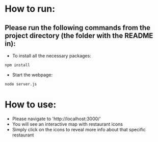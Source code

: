 # How to run:
## Please run the following commands from the project directory (the folder with the README in):
- To install all the necessary packages:
```.bash
npm install
```
- Start the webpage:
```.bash
node server.js
```

# How to use:
- Please navigate to 'http://localhost:3000/'
- You will see an interactive map with restaurant icons
- Simply click on the icons to reveal more info about that specific restaurant